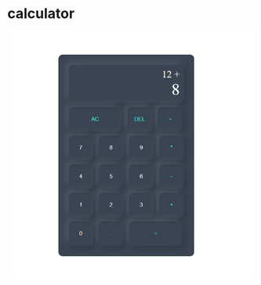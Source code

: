 # calculator
![alt text](https://github.com/omnia-khattab/calculator/blob/main/calculator.PNG?raw=true)
